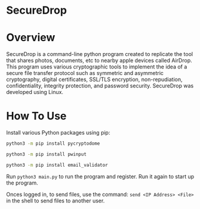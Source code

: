 # SecureDrop
# Overview
SecureDrop is a command-line python program created to replicate the tool that shares photos, documents, etc to nearby apple devices called AirDrop. This program uses various cryptographic tools to implement the idea of a secure file transfer protocol such as symmetric and asymmetric cryptography, digital certificates, SSL/TLS encryption, non-repudiation, confidentiality, integrity protection, and password security. SecureDrop was developed using Linux.

# How To Use
Install various Python packages using pip:
```bash
python3 -m pip install pycryptodome
```
```bash
python3 -m pip install pwinput
```
```bash
python3 -m pip install email_validator
```
Run `python3 main.py` to run the program and register. Run it again to start up the program.

Onces logged in, to send files, use the command: `send <IP Address> <File>` in the shell to send files to another user.
